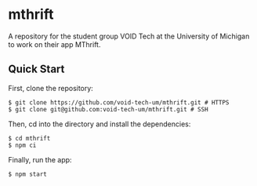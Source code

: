 # mthrift
A repository for the student group VOID Tech at the
University of Michigan to work on their app MThrift. 

## Quick Start

First, clone the repository:
```console
$ git clone https://github.com/void-tech-um/mthrift.git # HTTPS
$ git clone git@github.com:void-tech-um/mthrift.git # SSH
```

Then, cd into the directory and install the dependencies:
```console
$ cd mthrift
$ npm ci
```

Finally, run the app:
```console
$ npm start
```